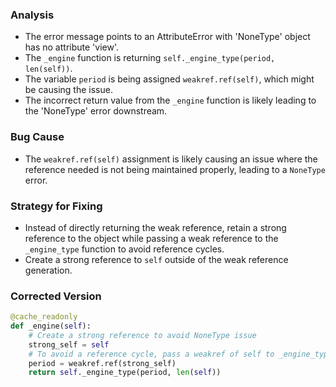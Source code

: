 ### Analysis
- The error message points to an AttributeError with 'NoneType' object has no attribute 'view'.
- The `_engine` function is returning `self._engine_type(period, len(self))`.
- The variable `period` is being assigned `weakref.ref(self)`, which might be causing the issue.
- The incorrect return value from the `_engine` function is likely leading to the 'NoneType' error downstream.

### Bug Cause
- The `weakref.ref(self)` assignment is likely causing an issue where the reference needed is not being maintained properly, leading to a `NoneType` error.

### Strategy for Fixing
- Instead of directly returning the weak reference, retain a strong reference to the object while passing a weak reference to the `_engine_type` function to avoid reference cycles.
- Create a strong reference to `self` outside of the weak reference generation.

### Corrected Version
```python
@cache_readonly
def _engine(self):
    # Create a strong reference to avoid NoneType issue
    strong_self = self
    # To avoid a reference cycle, pass a weakref of self to _engine_type.
    period = weakref.ref(strong_self)
    return self._engine_type(period, len(self))
```